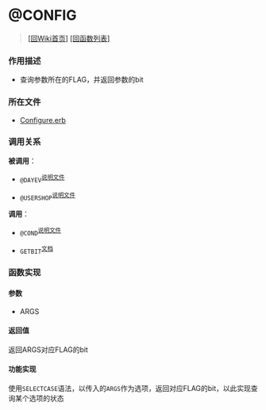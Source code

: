 ﻿# @CONFIG

> [\[回Wiki首页\]](/Wiki) [\[回函数列表\]](/Wiki/erasqn_wiki/function/README.md)

### 作用描述

+ 查询参数所在的FLAG，并返回参数的bit

### 所在文件

+ [Configure.erb](/ERB/Configure.erb#L142-L565)

### 调用关系

**被调用**：

+ `@DAYEV`<sup>[说明文件](/Wiki/erasqn_wiki/function/d/dayev.md)</sup>

+ `@USERSHOP`<sup>[说明文件](Wiki/erasqn_wiki/function/u/usershop.md)</sup>

**调用**：

+ `@COND`<sup>[说明文件](/Wiki/erasqn_wiki/function/d/dayev.md)</sup>

+ `GETBIT`<sup>[文档](https://osdn.net/projects/emuera/wiki/excom#h5-GETBIT.20.3C.E6.95.B0.E5.BC.8F.3E.2C.20.3C.E6.95.B0.E5.BC.8F.3E)</sup>

### 函数实现

#### 参数

+ ARGS

#### 返回值

返回ARGS对应FLAG的bit

#### 功能实现

使用`SELECTCASE`语法，以传入的`ARGS`作为选项，返回对应FLAG的bit，以此实现查询某个选项的状态
